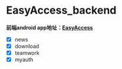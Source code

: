 # EasyAccess_backend
**前端android app地址：[EasyAccess](https://github.com/JiengupXing/EasyAccess)**
- [x] news
- [X] download
- [X] teamwork
- [x] myauth